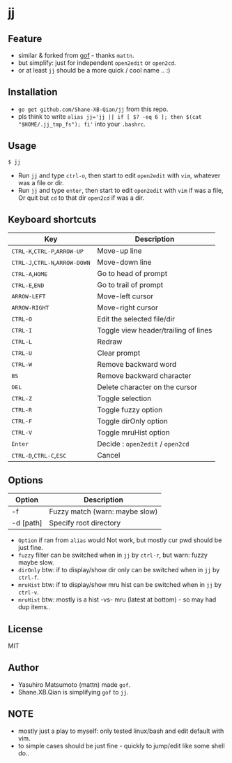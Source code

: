 # jj

## Feature

* similar & forked from [gof](https://github.com/mattn/gof.git) - thanks `mattn`.
* but simplify: just for independent `open2edit` or `open2cd`.
* or at least `jj` should be a more quick / cool name .. :)

## Installation

- `go get github.com/Shane-XB-Qian/jj` from this repo.
- pls think to write `alias jj='jj || if [ $? -eq 6 ]; then $(cat "$HOME/.jj_tmp_fs"); fi'` into your `.bashrc`.

## Usage

```sh
$ jj
```

* Run `jj` and type `ctrl-o`, then start to edit `open2edit` with `vim`, whatever was a file or dir.
* Run `jj` and type `enter`, then start to edit `open2edit` with `vim` if was a file, Or quit but `cd` to that dir `open2cd` if was a dir.

## Keyboard shortcuts

|Key                                                      |Description                         |
|---------------------------------------------------------|------------------------------------|
|<kbd>CTRL-K</kbd>,<kbd>CTRL-P</kbd>,<kbd>ARROW-UP</kbd>  |Move-up line                        |
|<kbd>CTRL-J</kbd>,<kbd>CTRL-N</kbd>,<kbd>ARROW-DOWN</kbd>|Move-down line                      |
|<kbd>CTRL-A</kbd>,<kbd>HOME</kbd>                        |Go to head of prompt                |
|<kbd>CTRL-E</kbd>,<kbd>END</kbd>                         |Go to trail of prompt               |
|<kbd>ARROW-LEFT</kbd>                                    |Move-left cursor                    |
|<kbd>ARROW-RIGHT</kbd>                                   |Move-right cursor                   |
|<kbd>CTRL-O</kbd>                                        |Edit the selected file/dir          |
|<kbd>CTRL-I</kbd>                                        |Toggle view header/trailing of lines|
|<kbd>CTRL-L</kbd>                                        |Redraw                              |
|<kbd>CTRL-U</kbd>                                        |Clear prompt                        |
|<kbd>CTRL-W</kbd>                                        |Remove backward word                |
|<kbd>BS</kbd>                                            |Remove backward character           |
|<kbd>DEL</kbd>                                           |Delete character on the cursor      |
|<kbd>CTRL-Z</kbd>                                        |Toggle selection                    |
|<kbd>CTRL-R</kbd>                                        |Toggle fuzzy option                 |
|<kbd>CTRL-F</kbd>                                        |Toggle dirOnly option               |
|<kbd>CTRL-V</kbd>                                        |Toggle mruHist option               |
|<kbd>Enter</kbd>                                         |Decide : `open2edit` / `open2cd`    |
|<kbd>CTRL-D</kbd>,<kbd>CTRL-C</kbd>,<kbd>ESC</kbd>       |Cancel                              |

## Options

|Option        |Description                      |
|--------------|---------------------------------|
|-f            |Fuzzy match (warn: maybe slow)   |
|-d [path]     |Specify root directory           |

- `Option` if ran from `alias` would Not work, but mostly cur pwd should be just fine.
- `fuzzy` filter can be switched when in `jj` by `ctrl-r`, but warn: fuzzy maybe slow.
- `dirOnly` btw: if to display/show dir only can be switched when in `jj` by `ctrl-f`.
- `mruHist` btw: if to display/show mru hist can be switched when in `jj` by `ctrl-v`.
- `mruHist` btw: mostly is a hist -vs- mru (latest at bottom) - so may had dup items..

## License

MIT

## Author

- Yasuhiro Matsumoto (mattn) made `gof`.
- Shane.XB.Qian is simplifying `gof` to `jj`.

## NOTE

- mostly just a play to myself: only tested linux/bash and edit default with vim.
- to simple cases should be just fine - quickly to jump/edit like some shell do..
